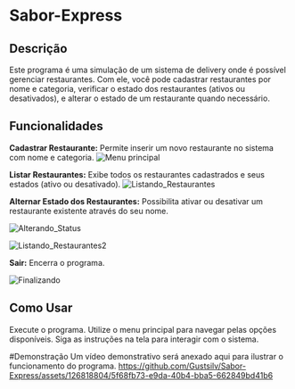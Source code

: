 ﻿# Sabor-Express
## Descrição

Este programa é uma simulação de um sistema de delivery onde é possível gerenciar restaurantes. Com ele, você pode cadastrar restaurantes por nome e categoria, verificar o estado dos restaurantes (ativos ou desativados), e alterar o estado de um restaurante quando necessário.

## Funcionalidades

**Cadastrar Restaurante:** Permite inserir um novo restaurante no sistema com nome e categoria.
![Menu principal](https://github.com/Gustsilv/Sabor-Express/assets/126818804/59aeb060-22f6-4c77-adbb-df10ab8db3d0)

**Listar Restaurantes:** Exibe todos os restaurantes cadastrados e seus estados (ativo ou desativado).
![Listando_Restaurantes](https://github.com/Gustsilv/Sabor-Express/assets/126818804/95c0f56a-5805-47df-849b-648095a7fdfb)

**Alternar Estado dos Restaurantes:** 
Possibilita ativar ou desativar um restaurante existente através do seu nome.

![Alterando_Status](https://github.com/Gustsilv/Sabor-Express/assets/126818804/3ed71187-c56c-4aa3-b2cf-c0c85d1a5eb3)

![Listando_Restaurantes2](https://github.com/Gustsilv/Sabor-Express/assets/126818804/606258ff-10b3-40af-a0d4-70da22030b06)

**Sair:** Encerra o programa.


![Finalizando](https://github.com/Gustsilv/Sabor-Express/assets/126818804/0e8e4295-995c-4d1d-bfbf-4203e9313528)

## Como Usar
Execute o programa.
Utilize o menu principal para navegar pelas opções disponíveis.
Siga as instruções na tela para interagir com o sistema.

#Demonstração
Um vídeo demonstrativo será anexado aqui para ilustrar o funcionamento do programa.
https://github.com/Gustsilv/Sabor-Express/assets/126818804/5f68fb73-e9da-40b4-bba5-662849bd41b6


